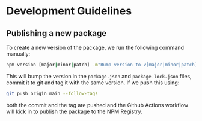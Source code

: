# Development Guidelines

## Publishing a new package

To create a new version of the package, we run the following command manually:

```bash
npm version [major|minor|patch] -m"Bump version to v[major|minor|patch]"
```

This will bump the version in the `package.json` and `package-lock.json` files, commit it to git and tag it with the same version.
If we push this using:

```bash
git push origin main --follow-tags
```

both the commit and the tag are pushed and the Github Actions workflow will kick in to publish the package to the NPM Registry.
